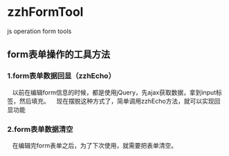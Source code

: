 # zzhFormTool
js operation form  tools
## form表单操作的工具方法
### 1.form表单数据回显（zzhEcho）
    以前在编辑form信息的时候，都是使用jQuery，先ajax获取数据，拿到input标签，然后填充。
    现在摆脱这种方式了，简单调用zzhEcho方法，就可以实现回显功能
    
### 2.form表单数据清空
    在编辑完form表单之后，为了下次使用，就需要把表单清空。
